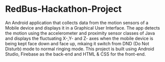 # RedBus-Hackathon-Project
An Android application that collects data from the motion sensors of a Mobile device and displays it in a Graphical User Interface.
The app detects the motion using the accelerometer and proximity sensor classes of Java and displays the fluctuating X-,Y- and Z- axes
when the mobile device is being kept face down and face up, mkaing it switch from DND (Do Not Disturb) mode to normal ringing mode.
This project is built using Android Studio, Firebase as the back-end and HTML & CSS for the front-end.
